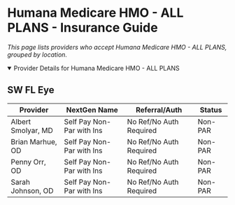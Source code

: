 # Humana Medicare HMO - ALL PLANS - Insurance Guide

*This page lists providers who accept Humana Medicare HMO - ALL PLANS, grouped by location.*

<details open><summary>Provider Details for Humana Medicare HMO - ALL PLANS</summary>

## SW FL Eye

| Provider | NextGen Name | Referral/Auth | Status |
|----------|-------------|--------------|--------|
| Albert Smolyar, MD | Self Pay Non-Par with Ins | No Ref/No Auth Required | Non-PAR |
| Brian Marhue, OD | Self Pay Non-Par with Ins | No Ref/No Auth Required | Non-PAR |
| Penny Orr, OD | Self Pay Non-Par with Ins | No Ref/No Auth Required | Non-PAR |
| Sarah Johnson, OD | Self Pay Non-Par with Ins | No Ref/No Auth Required | Non-PAR |

</details>

